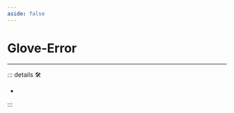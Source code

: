 ```yaml
---
aside: false
---
```

# Glove-Error

---

<!-- =================================================== -->
<!-- =================================================== -->
<!-- =================================================== -->
<!-- =================================================== -->
<!-- =================================================== -->
::: details 🛠

-

:::
